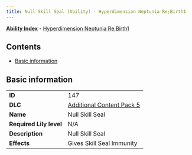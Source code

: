 ```yaml
---
title: Null Skill Seal (Ability) - Hyperdimension Neptunia Re;Birth1
---
```


[**Ability Index**](/neptunia/rb1/ability/index.html) - [Hyperdimension Neptunia Re;Birth1](/neptunia/rb1)

## Contents

- [Basic information](#basic-information)

## Basic information

|   |   |
| -- | -- |
| **ID** | 147
**DLC** | [Additional Content Pack 5](/neptunia/rb1/dlc/14-pack5.html)
**Name** | Null Skill Seal
**Required Lily level** | N/A
**Description** | Null Skill Seal
**Effects** | Gives Skill Seal Immunity |
